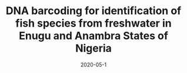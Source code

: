 ---
title: "DNA barcoding for identification of fish species from freshwater in Enugu and Anambra States of Nigeria"
collection: publications
date: 2020-05-1
venue: 'Conservation of Genetics Resources'
link: 'https://doi.org/10.1007/s12686-020-01155-7'
citation: 'Ude, G.N., Igwe, D.O., Brown, C., Jackson, M., Bangura, A., Ozokonkwo-Alor, O., Ihearahu, O., Obih, C., Okoro, M., Ene, C., Chieze, V., Unachukwu, M., Onyia, C., Acquaah, G., Ogbonna, J. and Das, A. (2020). DNA barcoding for identification of fish species from freshwater in Enugu and Anambra States of Nigeria. Conservation Genetics Resources. https://doi.org/10.1007/s12686-020-01155-7'
---